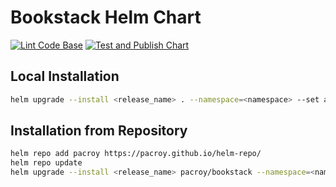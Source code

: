 # Bookstack Helm Chart

[![Lint Code Base](https://github.com/pacroy/bookstack-helm/actions/workflows/linter.yml/badge.svg)](https://github.com/pacroy/bookstack-helm/actions/workflows/linter.yml) [![Test and Publish Chart](https://github.com/pacroy/bookstack-helm/actions/workflows/test-and-publish.yml/badge.svg)](https://github.com/pacroy/bookstack-helm/actions/workflows/test-and-publish.yml)

## Local Installation

```sh
helm upgrade --install <release_name> . --namespace=<namespace> --set appHost=<www.yourdomain.com>
```

## Installation from Repository

```sh
helm repo add pacroy https://pacroy.github.io/helm-repo/
helm repo update
helm upgrade --install <release_name> pacroy/bookstack --namespace=<namespace> --values values.yaml
```
